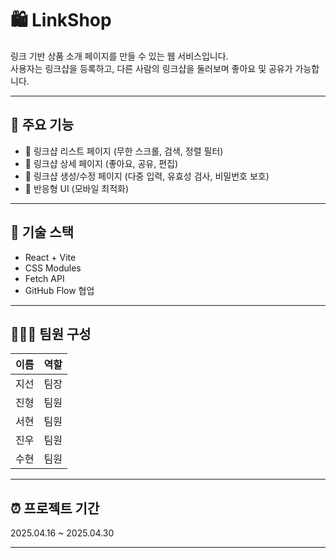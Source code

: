 # 🛍️ LinkShop

링크 기반 상품 소개 페이지를 만들 수 있는 웹 서비스입니다.  
사용자는 링크샵을 등록하고, 다른 사람의 링크샵을 둘러보며 좋아요 및 공유가 가능합니다.

---

## 📌 주요 기능

- 🔗 링크샵 리스트 페이지 (무한 스크롤, 검색, 정렬 필터)
- 💖 링크샵 상세 페이지 (좋아요, 공유, 편집)
- 📝 링크샵 생성/수정 페이지 (다중 입력, 유효성 검사, 비밀번호 보호)
- 📱 반응형 UI (모바일 최적화)

---

## 🚀 기술 스택

- React + Vite
- CSS Modules
- Fetch API
- GitHub Flow 협업

---

## 🧑‍🤝‍🧑 팀원 구성

| 이름 | 역할 |
| ---- | ---- |
| 지선 | 팀장 |
| 진형 | 팀원 |
| 서현 | 팀원 |
| 진우 | 팀원 |
| 수현 | 팀원 |

---

## ⏰ 프로젝트 기간

2025.04.16 ~ 2025.04.30

---
